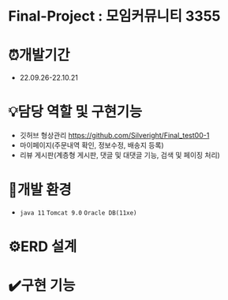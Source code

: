 # Final-Project : 모임커뮤니티 3355


# ⏰개발기간

* 22.09.26-22.10.21

# 💡담당 역할 및 구현기능

* 깃허브 형상관리 https://github.com/Silveright/Final_test00-1
* 마이페이지(주문내역 확인, 정보수정, 배송지 등록)
* 리뷰 게시판(계층형 게시판, 댓글 및 대댓글 기능, 검색 및 페이징 처리)

# 🧰개발 환경

* `java 11` `Tomcat 9.0` `Oracle DB(11xe)`

# ⚙️ERD 설계




# ✔️구현 기능


